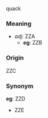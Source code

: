 quack
### Meaning
+ _adj_: ZZA
    + __eg__: ZZB

### Origin

ZZC

### Synonym

__eg__: ZZD

+ ZZE


